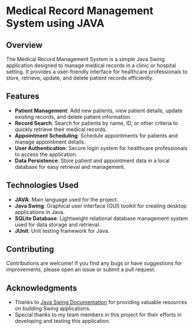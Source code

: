 # Medical Record Management System using JAVA

## Overview
The Medical Record Management System is a simple Java Swing application designed to manage medical records in a clinic or hospital setting. It provides a user-friendly interface for healthcare professionals to store, retrieve, update, and delete patient records efficiently.

## Features
- **Patient Management**: Add new patients, view patient details, update existing records, and delete patient information.
- **Record Search**: Search for patients by name, ID, or other criteria to quickly retrieve their medical records.
- **Appointment Scheduling**: Schedule appointments for patients and manage appointment details.
- **User Authentication**: Secure login system for healthcare professionals to access the application.
- **Data Persistence**: Store patient and appointment data in a local database for easy retrieval and management.

## Technologies Used
- **JAVA**: Main language used for the project.
- **Java Swing**: Graphical user interface (GUI) toolkit for creating desktop applications in Java.
- **SQLite Database**: Lightweight relational database management system used for data storage and retrieval.
- **JUnit**: Unit testing framework for Java.

## Contributing
Contributions are welcome! If you find any bugs or have suggestions for improvements, please open an issue or submit a pull request.

## Acknowledgments
- Thanks to [Java Swing Documentation](https://docs.oracle.com/javase/tutorial/uiswing/) for providing valuable resources on building Swing applications.
- Special thanks to my team members in this project for their efforts in developing and testing this application.
